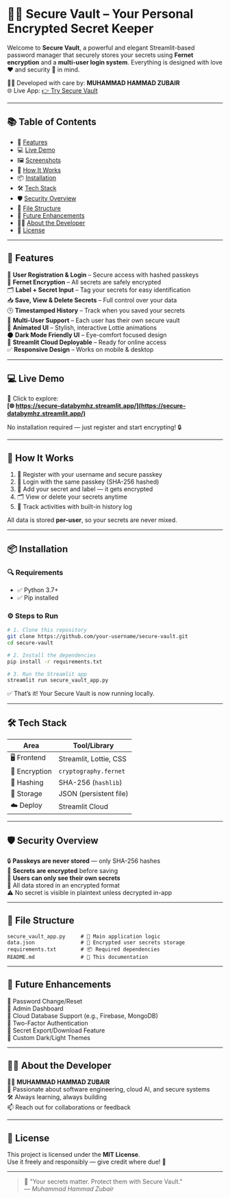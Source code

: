 # 🔐✨ Secure Vault – Your Personal Encrypted Secret Keeper

Welcome to **Secure Vault**, a powerful and elegant Streamlit-based password manager that securely stores your secrets using **Fernet encryption** and a **multi-user login system**. Everything is designed with love ❤️ and security 🔐 in mind.

🧑‍💻 Developed with care by: **MUHAMMAD HAMMAD ZUBAIR**  
🌐 Live App: [👉 Try Secure Vault](https://secure-databymhz.streamlit.app/)

---

## 📚 Table of Contents

- 🚀 [Features](#-features)  
- 💻 [Live Demo](#-live-demo)  
- 🖼️ [Screenshots](#-screenshots)  
- 🔧 [How It Works](#-how-it-works)  
- 📦 [Installation](#-installation)  
- 🛠️ [Tech Stack](#-tech-stack)  
- 🛡️ [Security Overview](#-security-overview)  
- 📁 [File Structure](#-file-structure)  
- 🌱 [Future Enhancements](#-future-enhancements)  
- 🙋‍♂️ [About the Developer](#-about-the-developer)  
- 📜 [License](#-license)

---

## 🚀 Features

🎯 **User Registration & Login** – Secure access with hashed passkeys  
🔐 **Fernet Encryption** – All secrets are safely encrypted  
🗂️ **Label + Secret Input** – Tag your secrets for easy identification  
📥 **Save, View & Delete Secrets** – Full control over your data  
🕒 **Timestamped History** – Track when you saved your secrets  
👥 **Multi-User Support** – Each user has their own secure vault  
🎨 **Animated UI** – Stylish, interactive Lottie animations  
🌑 **Dark Mode Friendly UI** – Eye-comfort focused design  
🚀 **Streamlit Cloud Deployable** – Ready for online access  
✅ **Responsive Design** – Works on mobile & desktop

---

## 💻 Live Demo

🔗 Click to explore:  
**[🌐 https://secure-databymhz.streamlit.app/](https://secure-databymhz.streamlit.app/)**

No installation required — just register and start encrypting! 🔒

---

## 🔧 How It Works

1. 📝 Register with your username and secure passkey  
2. 🧠 Login with the same passkey (SHA-256 hashed)  
3. 🔐 Add your secret and label — it gets encrypted  
4. 🗂️ View or delete your secrets anytime  
5. 🧾 Track activities with built-in history log

All data is stored **per-user**, so your secrets are never mixed.

---

## 📦 Installation

### 🔍 Requirements

- ✅ Python 3.7+
- ✅ Pip installed

### ⚙️ Steps to Run

```bash
# 1. Clone this repository
git clone https://github.com/your-username/secure-vault.git
cd secure-vault

# 2. Install the dependencies
pip install -r requirements.txt

# 3. Run the Streamlit app
streamlit run secure_vault_app.py
```

✅ That’s it! Your Secure Vault is now running locally.

---

## 🛠️ Tech Stack

| Area         | Tool/Library              |
|--------------|---------------------------|
| 🖥️ Frontend   | Streamlit, Lottie, CSS     |
| 🔐 Encryption | `cryptography.fernet`     |
| 🔑 Hashing    | SHA-256 (`hashlib`)        |
| 💾 Storage    | JSON (persistent file)    |
| ☁️ Deploy     | Streamlit Cloud           |

---

## 🛡️ Security Overview

🔒 **Passkeys are never stored** — only SHA-256 hashes  
🔐 **Secrets are encrypted** before saving  
👥 **Users can only see their own secrets**  
🧠 All data stored in an encrypted format  
⚠️ No secret is visible in plaintext unless decrypted in-app

---

## 📁 File Structure

```
secure_vault_app.py     # 🎯 Main application logic
data.json               # 💾 Encrypted user secrets storage
requirements.txt        # 📦 Required dependencies
README.md               # 📘 This documentation
```

---

## 🌱 Future Enhancements

📌 Password Change/Reset  
📌 Admin Dashboard  
📌 Cloud Database Support (e.g., Firebase, MongoDB)  
📌 Two-Factor Authentication  
📌 Secret Export/Download Feature  
📌 Custom Dark/Light Themes  

---

## 🙋‍♂️ About the Developer

🧑‍💻 **MUHAMMAD HAMMAD ZUBAIR**  
🌟 Passionate about software engineering, cloud AI, and secure systems  
🛠️ Always learning, always building  
📫 Reach out for collaborations or feedback

---

## 📜 License

This project is licensed under the **MIT License**.  
Use it freely and responsibly — give credit where due! 🙌

---

> 💬 "Your secrets matter. Protect them with Secure Vault."  
> — *Muhammad Hammad Zubair*
